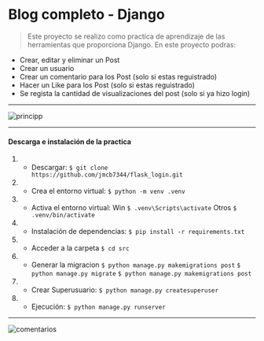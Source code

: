 # Blog completo - Django
> Este proyecto se realizo como practica de aprendizaje de las herramientas que proporciona Django. En este proyecto podras:
- Crear, editar y eliminar un Post
- Crear un usuario
- Crear un comentario para los Post (solo si estas reguistrado)
- Hacer un Like para los Post (solo si estas reguistrado)
- Se regista la cantidad de visualizaciones del post (solo si ya hizo login)

------------

![principp](https://user-images.githubusercontent.com/95278683/188040120-9498443b-d8ac-4cf5-a12d-068fe5f7b13a.png)

------------
#### Descarga e instalación de la practica
1. - Descargar: 
`$ git clone https://github.com/jmcb7344/flask_login.git`
2. - Crea el entorno virtual: 
`$ python -m venv .venv`
3. - Activa el entorno virtual: 
Win `$ .venv\Scripts\activate`
Otros `$ .venv/bin/activate`
4. - Instalación de dependencias: 
`$ pip install -r requirements.txt`
5. - Acceder a la carpeta
`$ cd src`
6. - Generar la migracion
`$ python manage.py makemigrations post`
`$ python manage.py migrate`
`$ python manage.py makemigrations post`
8. - Crear Superusuario: 
`$ python manage.py createsuperuser`
8. - Ejecución: 
`$ python manage.py runserver`

------------
![comentarios](https://user-images.githubusercontent.com/95278683/188040156-b8bf29f2-5c2d-45ed-9438-96a3ae7960d7.png)
